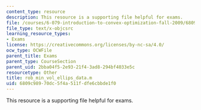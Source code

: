 ```yaml
---
content_type: resource
description: This resource is a supporting file helpful for exams.
file: /courses/6-079-introduction-to-convex-optimization-fall-2009/6809c98970dc5f4a511fdfe6cbbde1f0_rob_min_vol_ellips_data.m
file_type: text/x-objcsrc
learning_resource_types:
- Exams
license: https://creativecommons.org/licenses/by-nc-sa/4.0/
ocw_type: OCWFile
parent_title: Exams
parent_type: CourseSection
parent_uid: 2bba04f5-2e93-21f4-3ad8-294bf4033e5c
resourcetype: Other
title: rob_min_vol_ellips_data.m
uid: 6809c989-70dc-5f4a-511f-dfe6cbbde1f0
---
```

This resource is a supporting file helpful for exams.